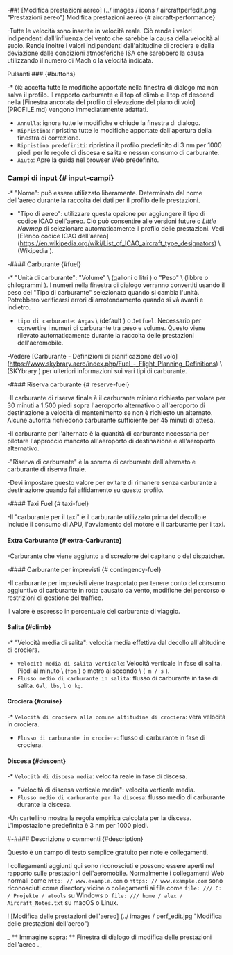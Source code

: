 -##! [Modifica prestazioni aereo] (../ images / icons / aircraftperfedit.png "Prestazioni aereo") Modifica prestazioni aereo {# aircraft-performance}

-Tutte le velocità sono inserite in velocità reale. Ciò rende i valori indipendenti dall'influenza del vento che sarebbe la causa della velocità al suolo. Rende inoltre i valori indipendenti dall'altitudine di crociera e dalla deviazione dalle condizioni atmosferiche ISA che sarebbero la causa utilizzando il numero di Mach o la velocità indicata.

Pulsanti ### {#buttons}

-* `OK`: accetta tutte le modifiche apportate nella finestra di dialogo ma non salva il profilo. Il rapporto carburante e il top of climb e il top of descend nella [Finestra ancorata del profilo di elevazione del piano di volo] (PROFILE.md) vengono immediatamente adattati.
* `Annulla`: ignora tutte le modifiche e chiude la finestra di dialogo.
* `Ripristina`: ripristina tutte le modifiche apportate dall'apertura della finestra di correzione.
* `Ripristina predefiniti`: ripristina il profilo predefinito di 3 nm per 1000 piedi per le regole di discesa e salita e nessun consumo di carburante.
* `Aiuto`: Apre la guida nel browser Web predefinito.

### Campi di input {# input-campi}

-* "Nome": può essere utilizzato liberamente. Determinato dal nome dell'aereo durante la raccolta dei dati per il profilo delle prestazioni.
* "Tipo di aereo": utilizzare questa opzione per aggiungere il tipo di codice ICAO dell'aereo. Ciò può consentire alle versioni future o _Little Navmap_ di selezionare automaticamente il profilo delle prestazioni. Vedi [Elenco codice ICAO dell'aereo] (https://en.wikipedia.org/wiki/List_of_ICAO_aircraft_type_designators) \ (Wikipedia \).

-#### Carburante {#fuel}

-* "Unità di carburante": "Volume" \ (galloni o litri \) o "Peso" \ (libbre o chilogrammi \). I numeri nella finestra di dialogo verranno convertiti usando il peso del "Tipo di carburante" selezionato quando si cambia l'unità. Potrebbero verificarsi errori di arrotondamento quando si và avanti e indietro.
* `tipo di carburante`:` Avgas` \ (default \) o `Jetfuel`. Necessario per convertire i numeri di carburante tra peso e volume. Questo viene rilevato automaticamente durante la raccolta delle prestazioni dell'aeromobile.

-Vedere [Carburante - Definizioni di pianificazione del volo] (https://www.skybrary.aero/index.php/Fuel_-_Flight_Planning_Definitions) \ (SKYbrary \) per ulteriori informazioni sui vari tipi di carburante.

-#### Riserva carburante {# reserve-fuel}

-Il carburante di riserva finale è il carburante minimo richiesto per volare per 30 minuti a 1.500 piedi sopra l'aeroporto alternativo o all'aeroporto di destinazione a velocità di mantenimento se non è richiesto un alternato. Alcune autorità richiedono carburante sufficiente per 45 minuti di attesa.

-Il carburante per l'alternato è la quantità di carburante necessaria per pilotare l'approccio mancato all'aeroporto di destinazione e all'aeroporto alternativo.

-"Riserva di carburante" è la somma di carburante dell'alternato e carburante di riserva finale.

-Devi impostare questo valore per evitare di rimanere senza carburante a destinazione quando fai affidamento su questo profilo.

-#### Taxi Fuel {# taxi-fuel}

-Il "carburante per il taxi" è il carburante utilizzato prima del decollo e include il consumo di APU, l'avviamento del motore e il carburante per i taxi.

#### Extra Carburante {# extra-Carburante}

-Carburante che viene aggiunto a discrezione del capitano o del dispatcher.

-#### Carburante per imprevisti {# contingency-fuel}

-Il carburante per imprevisti viene trasportato per tenere conto del consumo aggiuntivo di carburante in rotta causato da vento, modifiche del percorso o restrizioni di gestione del traffico.

Il valore è espresso in percentuale del carburante di viaggio.

#### Salita {#climb}

-* "Velocità media di salita": velocità media effettiva dal decollo all'altitudine di crociera.
* `Velocità media di salita verticale`: Velocità verticale in fase di salita. Piedi al minuto \ (`fpm` \) o metro al secondo \ (` m / s` \).
* `Flusso medio di carburante in salita`: flusso di carburante in fase di salita. `Gal`,` lbs`, `l` o` kg`.

#### Crociera {#cruise}

-* `Velocità di crociera alla comune altitudine di crociera`: vera velocità in crociera.
* `Flusso di carburante in crociera`: flusso di carburante in fase di crociera.

#### Discesa {#descent}

-* `Velocità di discesa media`: velocità reale in fase di discesa.
* "Velocità di discesa verticale media": velocità verticale media.
* `Flusso medio di carburante per la discesa`: flusso medio di carburante durante la discesa.

-Un cartellino mostra la regola empirica calcolata per la discesa. L'impostazione predefinita è 3 nm per 1000 piedi.

#-#### Descrizione o commenti {#description}

Questo è un campo di testo semplice gratuito per note e collegamenti.

I collegamenti aggiunti qui sono riconosciuti e possono essere aperti nel rapporto sulle prestazioni dell'aeromobile.
Normalmente i collegamenti Web normali come `http: // www.example.com` o
`https: // www.example.com` sono riconosciuti come  directory vicine o collegamenti ai file  come
`file: /// C: / Projekte / atools` su Windows o` file: /// home / alex / Aircraft_Notes.txt` su macOS o Linux.

! [Modifica delle prestazioni dell'aereo] (../ images / perf_edit.jpg "Modifica delle prestazioni dell'aereo")

_ ** Immagine sopra: ** Finestra di dialogo di modifica delle prestazioni dell'aereo ._
